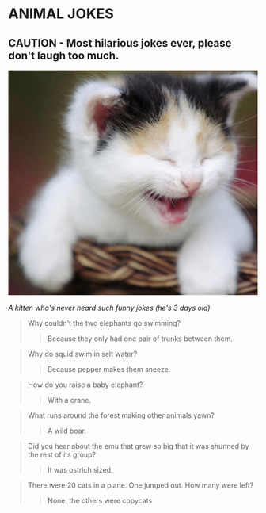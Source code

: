 # ANIMAL JOKES

## CAUTION - Most hilarious jokes ever, please don't laugh too much.

![a kitten who's never heard such funny jokes (he's 3 days old)](cat.jpg)

*A kitten who's never heard such funny jokes (he's 3 days old)*

> Why couldn't the two elephants go swimming?
>> Because they only had one pair of trunks between them.

> Why do squid swim in salt water?
>> Because pepper makes them sneeze.

>  How do you raise a baby elephant?
>> With a crane.

>  What runs around the forest making other animals yawn?
>> A wild boar.

> Did you hear about the emu that grew so big that it was shunned by the rest of its group?
>> It was ostrich sized.

> There were 20 cats in a plane. One jumped out. How many were left?
>> None, the others were copycats 
